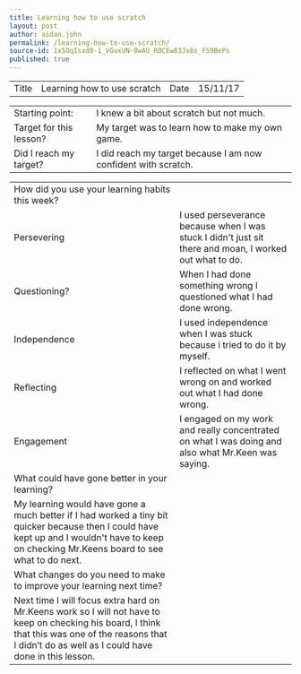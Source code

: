 ```yaml
---
title: Learning how to use scratch
layout: post
author: aidan.john
permalink: /learning-how-to-use-scratch/
source-id: 1xSOqIsxd0-1_VGvxUN-8wAU_ROCEw83Jx6s_FS9BePs
published: true
---
```

<table>
  <tr>
    <td>Title</td>
    <td>Learning how to use scratch</td>
    <td>Date</td>
    <td>15/11/17</td>
  </tr>
</table>


<table>
  <tr>
    <td>Starting point:</td>
    <td>I knew a bit about scratch but not much.</td>
  </tr>
  <tr>
    <td>Target for this lesson?</td>
    <td>My target was to learn how to make my own game.</td>
  </tr>
  <tr>
    <td>Did I reach my target? </td>
    <td>I did reach my target because I am now confident with scratch.</td>
  </tr>
</table>


<table>
  <tr>
    <td>How did you use your learning habits this week?</td>
    <td></td>
  </tr>
  <tr>
    <td>Persevering</td>
    <td>I used perseverance because when I was stuck I didn't just sit there and moan, I worked out what to do. </td>
  </tr>
  <tr>
    <td>Questioning?</td>
    <td>When I had done something wrong I questioned what I had done wrong.</td>
  </tr>
  <tr>
    <td>Independence</td>
    <td>I used independence when I was stuck because i tried to do it by myself.</td>
  </tr>
  <tr>
    <td>Reflecting</td>
    <td>I reflected on what I went wrong on and worked out what I had done wrong.</td>
  </tr>
  <tr>
    <td>Engagement</td>
    <td>I engaged on my work and really concentrated on what I was doing and also what Mr.Keen was saying.</td>
  </tr>
  <tr>
    <td>What could have gone better in your learning?</td>
    <td></td>
  </tr>
  <tr>
    <td>My learning would have gone a much better if I had worked a tiny bit quicker because then I could have kept up and I wouldn't have to keep on checking Mr.Keens board to see what to do next.</td>
    <td></td>
  </tr>
  <tr>
    <td>What changes do you need to make to improve your learning next time?</td>
    <td></td>
  </tr>
  <tr>
    <td>Next time I will focus extra hard on Mr.Keens work so I will not have to keep on checking his board, I think that this was one of the reasons that I didn’t do as well as I could have done in this lesson.</td>
    <td></td>
  </tr>
</table>



